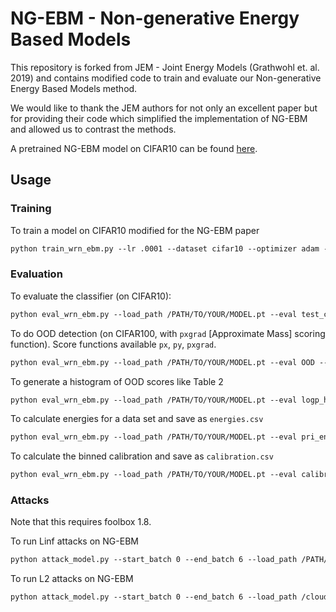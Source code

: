 # NG-EBM - Non-generative Energy Based Models
This repository is forked from JEM - Joint Energy Models (Grathwohl et. al. 2019) and contains modified code to train and evaluate our Non-generative Energy Based Models method.

We would like to thank the JEM authors for not only an excellent paper but for providing their code which simplified the implementation of NG-EBM and allowed us to contrast the methods.

A pretrained NG-EBM model on CIFAR10 can be found [here](http://www.crc.nd.edu/~csweet1/NG-EBM_CIFAR10_MODEL.pt).

## Usage
### Training
To train a model on CIFAR10 modified for the NG-EBM paper
```markdown
python train_wrn_ebm.py --lr .0001 --dataset cifar10 --optimizer adam --energy_variance_loss 1.0 --energy_derivative_loss 1.0 --p_x_weight 0.0 --p_y_given_x_weight 1.0 --p_x_y_weight 0.0 --sigma .03 --width 10 --depth 28 --save_dir /YOUR/SAVE/DIR --plot_uncond --warmup_iters 1000
```

### Evaluation

To evaluate the classifier (on CIFAR10):
```markdown
python eval_wrn_ebm.py --load_path /PATH/TO/YOUR/MODEL.pt --eval test_clf --dataset cifar_test
```
To do OOD detection (on CIFAR100, with ```pxgrad``` [Approximate Mass] scoring function). Score functions available ```px```, ```py```, ```pxgrad```.
```markdown
python eval_wrn_ebm.py --load_path /PATH/TO/YOUR/MODEL.pt --eval OOD --score_fn pxgrad --ood_dataset cifar_100
```
To generate a histogram of OOD scores like Table 2
```markdown
python eval_wrn_ebm.py --load_path /PATH/TO/YOUR/MODEL.pt --eval logp_hist --datasets cifar10 svhn --save_dir /YOUR/HIST/FOLDER
```
To calculate energies for a data set and save as ```energies.csv```
```markdown
python eval_wrn_ebm.py --load_path /PATH/TO/YOUR/MODEL.pt --eval pri_energy --dataset cifar_test --save_dir /YOUR/SAVE/DIR 
```
To calculate the binned calibration and save as ```calibration.csv```
```markdown
python eval_wrn_ebm.py --load_path /PATH/TO/YOUR/MODEL.pt --eval calibration --dataset cifar_test --save_dir /YOUR/SAVE/DIR
```

### Attacks

Note that this requires foolbox 1.8.

To run Linf attacks on NG-EBM
```markdown
python attack_model.py --start_batch 0 --end_batch 6 --load_path /PATH/TO/YOUR/MODEL.pt --exp_name /YOUR/EXP/NAME --n_steps_refine 1 --distance Linf --random_init --n_dup_chains 5 --base_dir /PATH/TO/YOUR/EXPERIMENTS/DIRECTORY
```
To run L2 attacks on NG-EBM
```markdown
python attack_model.py --start_batch 0 --end_batch 6 --load_path /cloud_storage/BEST_EBM.pt --exp_name rerun_ebm_1_step_5_dup_l2_no_sigma_REDO --n_steps_refine 1 --distance L2 --random_init --n_dup_chains 5 --sigma 0.0 --base_dir /cloud_storage/adv_results &
 ```
 
